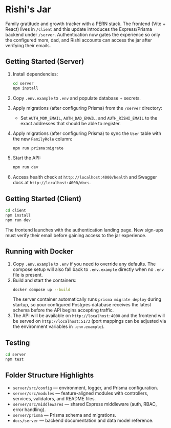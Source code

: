 # Rishi's Jar

Family gratitude and growth tracker with a PERN stack. The frontend (Vite + React) lives in `/client` and this update introduces the Express/Prisma backend under `/server`. Authentication now gates the experience so only the configured mom, dad, and Rishi accounts can access the jar after verifying their emails.

## Getting Started (Server)
1. Install dependencies:
   ```bash
   cd server
   npm install
   ```
2. Copy `.env.example` to `.env` and populate database + secrets.

3. Apply migrations (after configuring Prisma) from the `/server` directory:
   - Set `AUTH_MOM_EMAIL`, `AUTH_DAD_EMAIL`, and `AUTH_RISHI_EMAIL` to the exact addresses that should be able to register.
3. Apply migrations (after configuring Prisma) to sync the `User` table with the new `FamilyRole` column:
   ```bash
   npm run prisma:migrate
   ```
4. Start the API:
   ```bash
   npm run dev
   ```
5. Access health check at `http://localhost:4000/health` and Swagger docs at `http://localhost:4000/docs`.

## Getting Started (Client)
```bash
cd client
npm install
npm run dev
```

The frontend launches with the authentication landing page. New sign-ups must verify their email before gaining access to the jar experience.

## Running with Docker
1. Copy `.env.example` to `.env` if you need to override any defaults. The compose setup will also fall back to `.env.example` directly when no `.env` file is present.
2. Build and start the containers:
   ```bash
   docker compose up --build
   ```
   The server container automatically runs `prisma migrate deploy` during startup, so your configured Postgres database receives the latest schema before the API begins accepting traffic.
3. The API will be available on `http://localhost:4000` and the frontend will be served on `http://localhost:5173` (port mappings can be adjusted via the environment variables in `.env.example`).

## Testing
```bash
cd server
npm test
```

## Folder Structure Highlights
- `server/src/config` — environment, logger, and Prisma configuration.
- `server/src/modules` — feature-aligned modules with controllers, services, validators, and README files.
- `server/src/middlewares` — shared Express middleware (auth, RBAC, error handling).
- `server/prisma` — Prisma schema and migrations.
- `docs/server` — backend documentation and data model reference.
